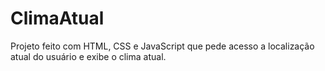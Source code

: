 # ClimaAtual
Projeto feito com HTML, CSS e JavaScript que pede acesso a localização atual do usuário e exibe o clima atual.
